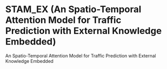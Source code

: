# STAM_EX (An Spatio-Temporal Attention Model for Traffic Prediction with External Knowledge Embedded)
An Spatio-Temporal Attention Model for Traffic Prediction with External Knowledge Embedded

